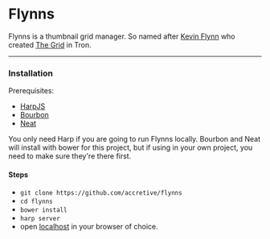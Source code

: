 # Flynns

Flynns is a thumbnail grid manager.  So named after [Kevin Flynn](http://disney.wikia.com/wiki/Kevin_Flynn) who created [The Grid](http://disney.wikia.com/wiki/The_Grid) in Tron.

---

### Installation

Prerequisites:
* [HarpJS](http://harpjs.com/)
* [Bourbon](http://bourbon.io)
* [Neat](http://neat.bourbon.io)

You only need Harp if you are going to run Flynns locally.
Bourbon and Neat will install with bower for this project, but if using in your own project, you need to make sure they're there first.

#### Steps

* `git clone https://github.com/accretive/flynns`
* `cd flynns`
* `bower install`
* `harp server`
* open [localhost](http://localhost:9000/) in your browser of choice.

